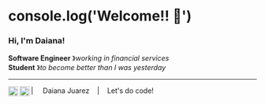 # console.log('Welcome!! 👋')

<!---
damaleos/damaleos is a ✨ special ✨ repository because its `README.md` (this file) appears on your GitHub profile.
You can click the Preview link to take a look at your changes.
--->

### Hi, I'm Daiana! &nbsp;&nbsp;

**Software Engineer** &#12299;_working in financial services_
<br/>
**Student** &#12299;_to become better than I was yesterday_

----
<!--
<a href="">
  <img align="left" alt="Stefanie's Twitter" width="20px" src="https://cdn.jsdelivr.net/npm/simple-icons@v3/icons/twitter.svg" />
</a>-->
<a href="https://www.instagram.com/damaleos.dev/">
  <img align="left" alt="Stefanie's Instagram" width="20px" src="https://cdn.jsdelivr.net/npm/simple-icons@v3/icons/instagram.svg" />
</a>
<a href="https://www.linkedin.com/in/daiana-juarez">
  <img align="left" alt="Stefanie's LinkedIn" width="20px" src="https://cdn.jsdelivr.net/npm/simple-icons@v3/icons/linkedin.svg" />
</a>
<!--
<a href="">
  <img align="left" alt="Stefanie's Tumblr" width="20px" src="https://cdn.jsdelivr.net/npm/simple-icons@v3/icons/tumblr.svg" />
</a>
-->

| &nbsp;&nbsp;&nbsp; Daiana Juarez &nbsp;&nbsp;&nbsp;|&nbsp;&nbsp;&nbsp; Let's do code!
